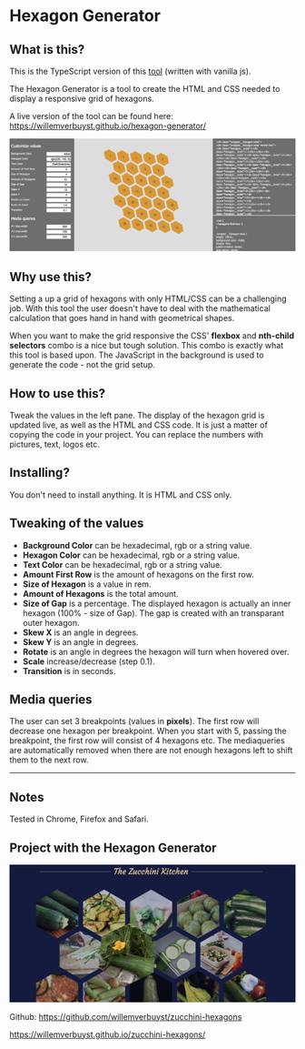 # Hexagon Generator

## What is this?

This is the TypeScript version of this [tool](https://github.com/willemverbuyst/hexagon-generator) (written with vanilla js).

The Hexagon Generator is a tool to create the HTML and CSS needed to display a responsive grid of hexagons.

A live version of the tool can be found here: https://willemverbuyst.github.io/hexagon-generator/

!['screenshot of the hexagon genrator'](./img/hexagon_generator.png)

## Why use this?

Setting a up a grid of hexagons with only HTML/CSS can be a challenging job. With this tool the user doesn't have to deal with the mathematical calculation that goes hand in hand with geometrical shapes.

When you want to make the grid responsive the CSS' **flexbox** and **nth-child selectors** combo is a nice but tough solution. This combo is exactly what this tool is based upon. The JavaScript in the background is used to generate the code - not the grid setup.

## How to use this?

Tweak the values in the left pane. The display of the hexagon grid is updated live, as well as the HTML and CSS code. It is just a matter of copying the code in your project. You can replace the numbers with pictures, text, logos etc.

## Installing?

You don't need to install anything. It is HTML and CSS only.

## Tweaking of the values

- **Background Color** can be hexadecimal, rgb or a string value.
- **Hexagon Color** can be hexadecimal, rgb or a string value.
- **Text Color** can be hexadecimal, rgb or a string value.
- **Amount First Row** is the amount of hexagons on the first row.
- **Size of Hexagon** is a value in rem.
- **Amount of Hexagons** is the total amount.
- **Size of Gap** is a percentage. The displayed hexagon is actually an inner hexagon (100% - size of Gap). The gap is created with an transparant outer hexagon.
- **Skew X** is an angle in degrees.
- **Skew Y** is an angle in degrees.
- **Rotate** is an angle in degrees the hexagon will turn when hovered over.
- **Scale** increase/decrease (step 0.1).
- **Transition** is in seconds.

## Media queries

The user can set 3 breakpoints (values in **pixels**).
The first row will decrease one hexagon per breakpoint. When you start with 5, passing the breakpoint, the first row will consist of 4 hexagons etc. The mediaqueries are automatically removed when there are not enough hexagons left to shift them to the next row.

---

## Notes

Tested in Chrome, Firefox and Safari.

## Project with the Hexagon Generator

!['screenshot of the project made with the hexagon generator'](./img/zucchini-hexagons.png)

Github: https://github.com/willemverbuyst/zucchini-hexagons

https://willemverbuyst.github.io/zucchini-hexagons/
